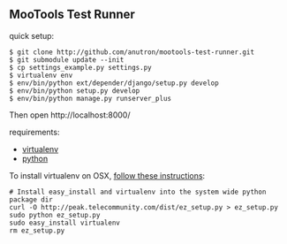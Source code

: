 MooTools Test Runner
--------------------

quick setup:

	$ git clone http://github.com/anutron/mootools-test-runner.git
	$ git submodule update --init
	$ cp settings_example.py settings.py
	$ virtualenv env
	$ env/bin/python ext/depender/django/setup.py develop
	$ env/bin/python setup.py develop
	$ env/bin/python manage.py runserver_plus

Then open http://localhost:8000/

requirements:

* [virtualenv](http://pypi.python.org/pypi/virtualenv)
* [python](http://www.python.org/)

To install virtualenv on OSX, [follow these instructions](http://www.fprimex.com/coding/pymac.html):

	# Install easy_install and virtualenv into the system wide python package dir
	curl -O http://peak.telecommunity.com/dist/ez_setup.py > ez_setup.py
	sudo python ez_setup.py
	sudo easy_install virtualenv
	rm ez_setup.py